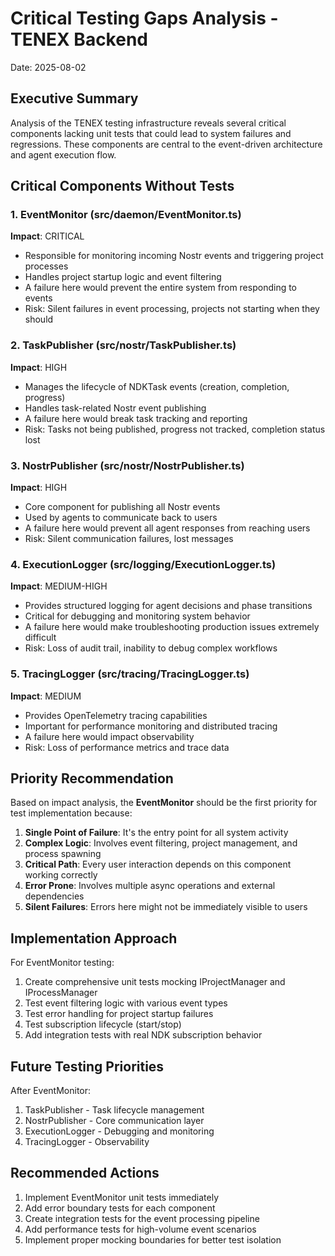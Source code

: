 # Critical Testing Gaps Analysis - TENEX Backend
Date: 2025-08-02

## Executive Summary
Analysis of the TENEX testing infrastructure reveals several critical components lacking unit tests that could lead to system failures and regressions. These components are central to the event-driven architecture and agent execution flow.

## Critical Components Without Tests

### 1. EventMonitor (src/daemon/EventMonitor.ts)
**Impact**: CRITICAL
- Responsible for monitoring incoming Nostr events and triggering project processes
- Handles project startup logic and event filtering
- A failure here would prevent the entire system from responding to events
- Risk: Silent failures in event processing, projects not starting when they should

### 2. TaskPublisher (src/nostr/TaskPublisher.ts)
**Impact**: HIGH
- Manages the lifecycle of NDKTask events (creation, completion, progress)
- Handles task-related Nostr event publishing
- A failure here would break task tracking and reporting
- Risk: Tasks not being published, progress not tracked, completion status lost

### 3. NostrPublisher (src/nostr/NostrPublisher.ts)
**Impact**: HIGH
- Core component for publishing all Nostr events
- Used by agents to communicate back to users
- A failure here would prevent all agent responses from reaching users
- Risk: Silent communication failures, lost messages

### 4. ExecutionLogger (src/logging/ExecutionLogger.ts)
**Impact**: MEDIUM-HIGH
- Provides structured logging for agent decisions and phase transitions
- Critical for debugging and monitoring system behavior
- A failure here would make troubleshooting production issues extremely difficult
- Risk: Loss of audit trail, inability to debug complex workflows

### 5. TracingLogger (src/tracing/TracingLogger.ts)
**Impact**: MEDIUM
- Provides OpenTelemetry tracing capabilities
- Important for performance monitoring and distributed tracing
- A failure here would impact observability
- Risk: Loss of performance metrics and trace data

## Priority Recommendation

Based on impact analysis, the **EventMonitor** should be the first priority for test implementation because:

1. **Single Point of Failure**: It's the entry point for all system activity
2. **Complex Logic**: Involves event filtering, project management, and process spawning
3. **Critical Path**: Every user interaction depends on this component working correctly
4. **Error Prone**: Involves multiple async operations and external dependencies
5. **Silent Failures**: Errors here might not be immediately visible to users

## Implementation Approach

For EventMonitor testing:
1. Create comprehensive unit tests mocking IProjectManager and IProcessManager
2. Test event filtering logic with various event types
3. Test error handling for project startup failures
4. Test subscription lifecycle (start/stop)
5. Add integration tests with real NDK subscription behavior

## Future Testing Priorities

After EventMonitor:
1. TaskPublisher - Task lifecycle management
2. NostrPublisher - Core communication layer
3. ExecutionLogger - Debugging and monitoring
4. TracingLogger - Observability

## Recommended Actions

1. Implement EventMonitor unit tests immediately
2. Add error boundary tests for each component
3. Create integration tests for the event processing pipeline
4. Add performance tests for high-volume event scenarios
5. Implement proper mocking boundaries for better test isolation